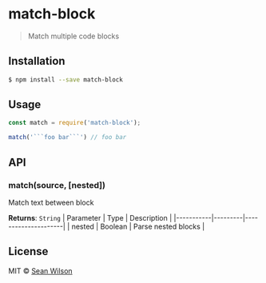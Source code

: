 # match-block

> Match multiple code blocks

## Installation

```sh
$ npm install --save match-block
```

## Usage

```js
const match = require('match-block');

match('```foo bar```') // foo bar
```

## API

### match(source, [nested])
Match text between block

**Returns**: `String`
| Parameter | Type    | Description         |
|-----------|---------|---------------------|
| nested    | Boolean | Parse nested blocks |

## License

MIT © [Sean Wilson](https://imsean.me)
